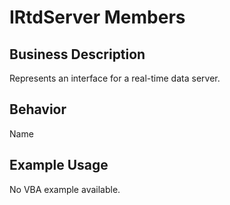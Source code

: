 # IRtdServer Members

## Business Description
Represents an interface for a real-time data server.

## Behavior
Name

## Example Usage
No VBA example available.